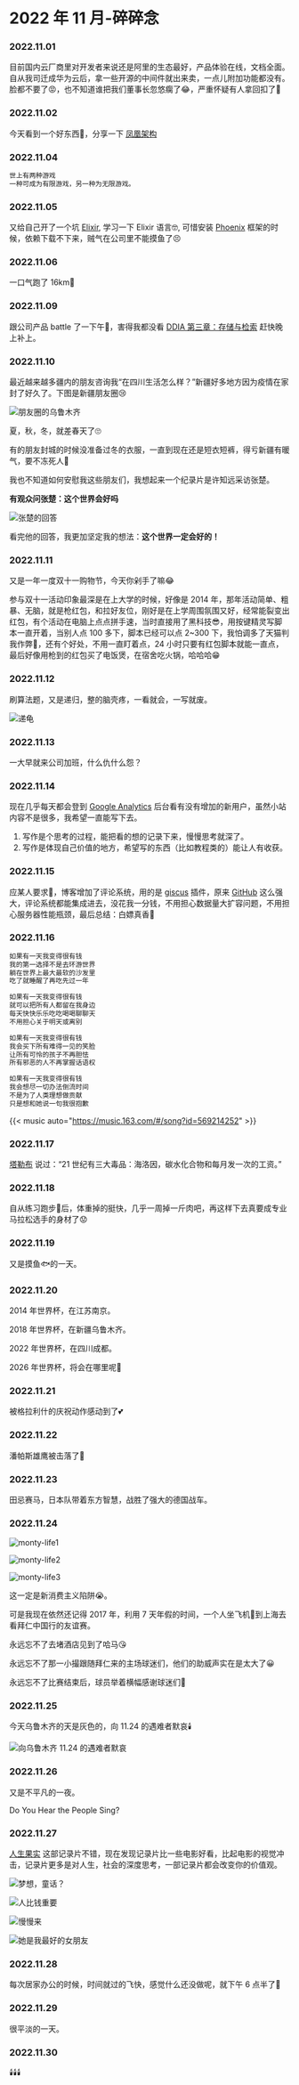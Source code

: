 # 2022 年 11 月-碎碎念


### 2022.11.01
目前国内云厂商里对开发者来说还是阿里的生态最好，产品体验在线，文档全面。自从我司迁成华为云后，拿一些开源的中间件就出来卖，一点儿附加功能都没有。脸都不要了😡，也不知道谁把我们董事长忽悠瘸了😂，严重怀疑有人拿回扣了🤔️

### 2022.11.02
今天看到一个好东西🤩，分享一下 [凤凰架构](https://icyfenix.cn/)

### 2022.11.04
```md
世上有两种游戏
一种可成为有限游戏，另一种为无限游戏。
```
### 2022.11.05
又给自己开了一个坑 [Elixir](https://elixir-lang.org/getting-started/introduction.html), 学习一下 Elixir 语言🤓, 可惜安装 [Phoenix](https://hexdocs.pm/phoenix/installation.html#phoenix) 框架的时候，依赖下载不下来，贼气在公司里不能摸鱼了😣

### 2022.11.06
一口气跑了 16km🤣

### 2022.11.09
跟公司产品 battle 了一下午🤬，害得我都没看 [DDIA 第三章：存储与检索](http://ddia.vonng.com/#/ch3) 赶快晚上补上。

### 2022.11.10
最近越来越多疆内的朋友咨询我“在四川生活怎么样？”新疆好多地方因为疫情在家封了好久了。下图是新疆朋友圈😢

![朋友圈的乌鲁木齐](https://image.ericzzz.com/2022/11/11/20221111154805.webp)

夏，秋，冬，就差春天了🙄

有的朋友封城的时候没准备过冬的衣服，一直到现在还是短衣短裤，得亏新疆有暖气，要不冻死人🥶

我也不知道如何安慰我这些朋友们，我想起来一个纪录片是许知远采访张楚。

**有观众问张楚：这个世界会好吗**

![张楚的回答](https://image.ericzzz.com/2022/11/13/202211134746844.webp)

看完他的回答，我更加坚定我的想法：**这个世界一定会好的！**

### 2022.11.11
又是一年一度双十一购物节，今天你剁手了嘛😂

参与双十一活动印象最深是在上大学的时候，好像是 2014 年，那年活动简单、粗暴、无脑，就是枪红包，和拉好友位，刚好是在上学周围氛围又好，经常能裂变出红包，有个活动在电脑上点点拼手速，当时直接用了黑科技😎，用按键精灵写脚本一直开着，当别人点 100 多下，脚本已经可以点 2~300 下，我怕调多了天猫判我作弊🤣，还有个好处，不用一直盯着点，24 小时只要有红包脚本就能一直点，最后好像用枪到的红包买了电饭煲，在宿舍吃火锅，哈哈哈😁

### 2022.11.12
刷算法题，又是递归，整的脑壳疼，一看就会，一写就废。

![递龟](https://image.ericzzz.com/2022/11/13/86c8ce53d2a91f3d710fdba825333be582a15bd661e9f05a10278bf558fbf1ef-1.webp)

### 2022.11.13
一大早就来公司加班，什么仇什么怨？

### 2022.11.14
现在几乎每天都会登到 [Google Analytics](https://analytics.google.com/) 后台看有没有增加的新用户，虽然小站内容不是很多，我希望一直能写下去。
 1. 写作是个思考的过程，能把看的想的记录下来，慢慢思考就深了。
 2. 写作是体现自己价值的地方，希望写的东西（比如教程类的）能让人有收获。

### 2022.11.15
应某人要求🥰，博客增加了评论系统，用的是 [giscus](https://giscus.app/zh-CN) 插件，原来 [GitHub](https://github.com/) 这么强大，评论系统都能集成进去，没花我一分钱，不用担心数据量大扩容问题，不用担心服务器性能瓶颈，最后总结：白嫖真香🤪

### 2022.11.16
```md
如果有一天我变得很有钱
我的第一选择不是去环游世界
躺在世界上最大最软的沙发里
吃了就睡醒了再吃先过一年

如果有一天我变得很有钱
就可以把所有人都留在我身边
每天快快乐乐吃吃喝喝聊聊天
不用担心关于明天或离别

如果有一天我变得很有钱
我会买下所有难得一见的笑脸
让所有可怜的孩子不再胆怯
所有邪恶的人不再掌握话语权

如果有一天我变得很有钱
我会想尽一切办法倒流时间
不是为了人类理想做贡献
只是想和她说一句我很抱歉
```
{{< music auto="https://music.163.com/#/song?id=569214252" >}}

### 2022.11.17
[塔勒布](https://zh.m.wikipedia.org/zh-hant/%E7%B4%8D%E8%A5%BF%E5%A7%86%C2%B7%E5%B0%BC%E5%8F%AF%E6%8B%89%E6%96%AF%C2%B7%E5%A1%94%E9%9B%B7%E4%BC%AF) 说过：“21 世纪有三大毒品：海洛因，碳水化合物和每月发一次的工资。”

### 2022.11.18
自从练习跑步🏃‍后，体重掉的挺快，几乎一周掉一斤肉吧，再这样下去真要成专业马拉松选手的身材了😟

### 2022.11.19
又是摸鱼🐟的一天。

### 2022.11.20
2014 年世界杯，在江苏南京。

2018 年世界杯，在新疆乌鲁木齐。

2022 年世界杯，在四川成都。

2026 年世界杯，将会在哪里呢🤔️

### 2022.11.21
被格拉利什的庆祝动作感动到了💕

### 2022.11.22
潘帕斯雄鹰被击落了😬

### 2022.11.23
田忌赛马，日本队带着东方智慧，战胜了强大的德国战车。

### 2022.11.24
![monty-life1](https://image.ericzzz.com/2022/11/24/2022.11.24/money-life1.webp)

![monty-life2](https://image.ericzzz.com/2022/11/24/2022.11.24/money-life2.webp)

![monty-life3](https://image.ericzzz.com/2022/11/24/2022.11.24/money-life3.webp)

这一定是新消费主义陷阱😭。

可是我现在依然还记得 2017 年，利用 7 天年假的时间，一个人坐飞机🛫到上海去看拜仁中国行的友谊赛。

永远忘不了去堵酒店见到了哈马😘

永远忘不了那一小撮跟随拜仁来的主场球迷们，他们的助威声实在是太大了😀

永远忘不了比赛结束后，球员举着横幅感谢球迷们💖

### 2022.11.25
今天乌鲁木齐的天是灰色的，向 11.24 的遇难者默哀🕯️

![向乌鲁木齐 11.24 的遇难者默哀](https://image.ericzzz.com/2022/11/26/7312d8ad1981085acbd9cd21162b720a.webp)

### 2022.11.26
又是不平凡的一夜。

Do You Hear the People Sing?

### 2022.11.27
[人生果实](https://movie.douban.com/subject/26874505/) 这部记录片不错，现在发现记录片比一些电影好看，比起电影的视觉冲击，记录片更多是对人生，社会的深度思考，一部记录片都会改变你的价值观。

![梦想，童话？](https://image.ericzzz.com/2022/11/29/9011e4bd1e58e40561014aa448d9cf14.webp)

![人比钱重要](https://image.ericzzz.com/2022/11/29/ea4eac0f552d40117d5524c911a1f8ef.webp)

![慢慢来](https://image.ericzzz.com/2022/11/29/a36960e597818ac6bba3ca172ec9cce7.webp)

![她是我最好的女朋友](https://image.ericzzz.com/2022/11/29/00505e4c2b31eaaa21c5028d1c9e0279.webp)

### 2022.11.28
每次居家办公的时候，时间就过的飞快，感觉什么还没做呢，就下午 6 点半了🥲

### 2022.11.29
很平淡的一天。

### 2022.11.30
🕯️🕯️🕯️

